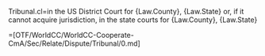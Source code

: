 Tribunal.cl=in the US District Court for {Law.County}, {Law.State} or, if it cannot acquire jurisdiction, in the state courts for {Law.County}, {Law.State}

=[OTF/WorldCC/WorldCC-Cooperate-CmA/Sec/Relate/Dispute/Tribunal/0.md]
